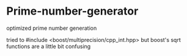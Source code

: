 # Prime-number-generator

optimized prime number generation

tried to #include <boost/multiprecision/cpp_int.hpp>
but boost's sqrt functions are a little bit confusing

